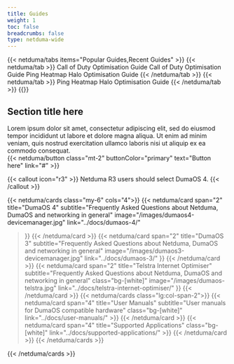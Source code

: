 ```yaml
---
title: Guides
weight: 1
toc: false
breadcrumbs: false
type: netduma-wide
---
```


<div class="flex gap-8 mt-4">
  <div class="flex-1 basis-1/5">
    {{< netduma/tabs items="Popular Guides,Recent Guides" >}}
      {{< netduma/tab >}}  
        <a class="my-2 text-text-primary hover:text-primary-main transition-colors no-underline cursor-pointer">Call of Duty Optimisation Guide</a>
        <a class="my-2 text-text-primary hover:text-primary-main transition-colors no-underline cursor-pointer">Call of Duty Optimisation Guide</a>
        <a class="my-2 text-text-primary hover:text-primary-main transition-colors no-underline cursor-pointer">Ping Heatmap</a>
        <a class="my-2 text-text-primary hover:text-primary-main transition-colors no-underline cursor-pointer">Halo Optimisation Guide</a>
      {{< /netduma/tab >}}
      {{< netduma/tab >}}
        <a class="my-2 text-text-primary hover:text-primary-main transition-colors no-underline cursor-pointer">Ping Heatmap</a>
        <a class="my-2 text-text-primary hover:text-primary-main transition-colors no-underline cursor-pointer">Halo Optimisation Guide</a>
      {{< /netduma/tab >}}
    {{</ netduma/tabs >}}
  </div>
  <div class="flex-1 flex flex-col gap-2">
    <h2 class="m-0">Section title here</h2>
    <div>Lorem ipsum dolor sit amet, consectetur adipiscing elit, sed do eiusmod tempor incididunt ut labore et dolore magna aliqua. Ut enim ad minim veniam, quis nostrud exercitation ullamco laboris nisi ut aliquip ex ea commodo consequat.</div>
    {{< netduma/button class="mt-2" buttonColor="primary" text="Button here" link="#" >}}
  </div>
</div>

{{< callout icon="r3" >}}
  Netduma R3 users should select DumaOS 4.
{{< /callout >}}

{{< netduma/cards class="my-6" cols="4">}}
  {{< netduma/card
    span="2" 
    title="DumaOS 4" 
    subtitle="Frequently Asked Questions about Netduma, DumaOS and networking in general" 
    image="/images/dumaos4-devicemanager.jpg"
    link="../docs/dumaos-4/"
  >}}
  {{< /netduma/card >}}
  {{< netduma/card
    span="2" 
    title="DumaOS 3" 
    subtitle="Frequently Asked Questions about Netduma, DumaOS and networking in general" 
    image="/images/dumaos3-devicemanager.jpg"
    link="../docs/dumaos-3/"
  >}}
  {{< /netduma/card >}}
  {{< netduma/card
    span="2" 
    title="Telstra Internet Optimiser" 
    subtitle="Frequently Asked Questions about Netduma, DumaOS and networking in general" 
    class="bg-[white]"
    image="/images/dumaos-telstra.jpg"
    link="../docs/telstra-internet-optimiser/"
  >}}
  {{< /netduma/card >}}
  {{< netduma/cards class="lg:col-span-2">}}
    {{< netduma/card
      span="4"
      title="User Manuals" 
      subtitle="User manuals for DumaOS compatible hardware" 
      class="bg-[white]"
      link="../docs/user-manuals/"
    >}}
    {{< /netduma/card >}}
    {{< netduma/card
      span="4"
      title="Supported Applications" 
      class="bg-[white]"
      link="../docs/supported-applications/"
    >}}
    {{< /netduma/card >}}
  {{< /netduma/cards >}}

{{< /netduma/cards >}}
